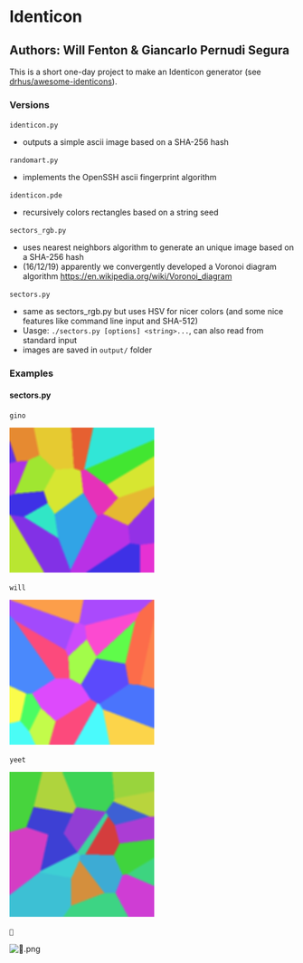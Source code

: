 # Identicon
## Authors: Will Fenton & Giancarlo Pernudi Segura

This is a short one-day project to make an Identicon generator (see [drhus/awesome-identicons](https://github.com/drhus/awesome-identicons)).

### Versions

`identicon.py`
+ outputs a simple ascii image based on a SHA-256 hash

`randomart.py`
+ implements the OpenSSH ascii fingerprint algorithm

`identicon.pde`
+ recursively colors rectangles based on a string seed

`sectors_rgb.py`
+ uses nearest neighbors algorithm to generate an unique image based on a SHA-256 hash
+ (16/12/19) apparently we convergently developed a Voronoi diagram algorithm https://en.wikipedia.org/wiki/Voronoi_diagram

`sectors.py`
+ same as sectors_rgb.py but uses HSV for nicer colors (and some nice features like command line input and SHA-512)
+ Uasge: `./sectors.py [options] <string>...`, can also read from standard input
+ images are saved in `output/` folder


### Examples
#### sectors.py

`gino`

![gino.png](examples/gino.png "gino.png")

`will`

![will.png](examples/will.png "will.png")

`yeet`

![yeet.png](examples/yeet.png "yeet.png")

`💯`

![💯.png](examples/💯.png "💯.png")
